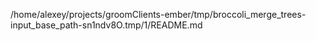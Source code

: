 /home/alexey/projects/groomClients-ember/tmp/broccoli_merge_trees-input_base_path-sn1ndv8O.tmp/1/README.md